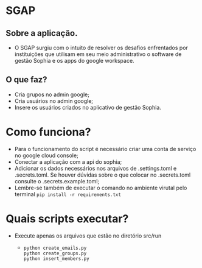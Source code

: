 # SGAP

## Sobre a aplicação.

- O SGAP surgiu com o intuito de resolver os desafios enfrentados por instituições que utilisam em seu meio administrativo o software de gestão Sophia e os apps do google workspace.

## O que faz?

- Cria grupos no admin google;
- Cria usuários no admin google;
- Insere os usuários criados no aplicativo de gestão Sophia.

# Como funciona?

- Para o funcionamento do script é necessário criar uma conta de serviço no google cloud console;
- Conectar a aplicação com a api do sophia;
- Adicionar os dados necessários nos arquivos de .settings.toml e .secrets.toml. Se houver dúvidas sobre o que colocar no .secrets.toml consulte o .secrets.example.toml;
- Lembre-se também de executar o comando no ambiente virutal pelo terminal ```pip install -r requirements.txt```

# Quais scripts executar?

- Execute apenas os arquivos que estão no diretório src/run
  - ```
    python create_emails.py
    python create_groups.py
    python insert_members.py
    ```
  
